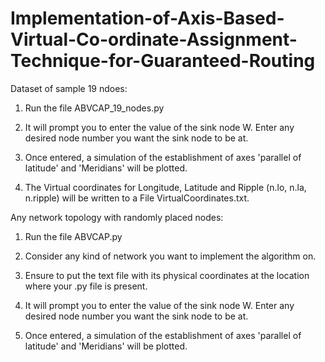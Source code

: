 # Implementation-of-Axis-Based-Virtual-Co-ordinate-Assignment-Technique-for-Guaranteed-Routing

Dataset of sample 19 ndoes:

1. Run the file ABVCAP_19_nodes.py

2. It will prompt you to enter the value of the sink node W. Enter any desired node number you want the sink node to be at.

3. Once entered, a simulation of the establishment of axes 'parallel of latitude' and 'Meridians' will be plotted.

4. The Virtual coordinates for Longitude, Latitude and Ripple (n.lo, n.la, n.ripple) will be written to a File VirtualCoordinates.txt.






Any network topology with randomly placed nodes:

1. Run the file ABVCAP.py

2. Consider any kind of network you want to implement the algorithm on. 

3. Ensure to put the text file with its physical coordinates at the location where your .py file is present.

4. It will prompt you to enter the value of the sink node W. Enter any desired node number you want the sink node to be at.

5. Once entered, a simulation of the establishment of axes 'parallel of latitude' and 'Meridians' will be plotted.

